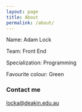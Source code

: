 ```yaml
---
layout: page
title: About
permalink: /about/
---
```


Name: Adam Lock

Team: Front End

Specialization: Programming

Favourite colour: Green

### Contact me

[locka@deakin.edu.au](mailto:locka@deakin.edu.au)
